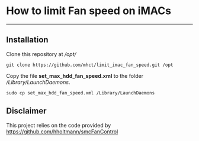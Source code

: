 # How to limit Fan speed on iMACs

----
## Installation

Clone this repository at */opt/*

    git clone https://github.com/mhct/limit_imac_fan_speed.git /opt

Copy the file **set_max_hdd_fan_speed.xml** to the folder */Library/LaunchDaemons*.

    sudo cp set_max_hdd_fan_speed.xml /Library/LaunchDaemons

## Disclaimer

This project relies on the code provided by https://github.com/hholtmann/smcFanControl

